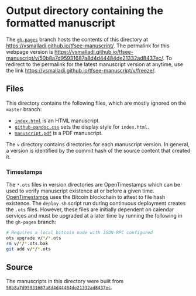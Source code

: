 # Output directory containing the formatted manuscript

The [`gh-pages`](https://github.com/vsmalladi/tfsee-manuscript/tree/gh-pages) branch hosts the contents of this directory at https://vsmalladi.github.io/tfsee-manuscript/.
The permalink for this webpage version is https://vsmalladi.github.io/tfsee-manuscript/v/50b8a7d95931687a8d4d44484de21332ad8437ec/.
To redirect to the permalink for the latest manuscript version at anytime, use the link https://vsmalladi.github.io/tfsee-manuscript/v/freeze/.

## Files

This directory contains the following files, which are mostly ignored on the `master` branch:

+ [`index.html`](index.html) is an HTML manuscript.
+ [`github-pandoc.css`](github-pandoc.css) sets the display style for `index.html`.
+ [`manuscript.pdf`](manuscript.pdf) is a PDF manuscript.

The `v` directory contains directories for each manuscript version.
In general, a version is identified by the commit hash of the source content that created it.

### Timestamps

The `*.ots` files in version directories are OpenTimestamps which can be used to verify manuscript existence at or before a given time.
[OpenTimestamps](https://opentimestamps.org/) uses the Bitcoin blockchain to attest to file hash existence.
The `deploy.sh` script run during continuous deployment creates the `.ots` files.
However, these files are initially dependent on calendar services and must be upgraded at a later time by running the following in the `gh-pages` branch:

```sh
# Requires a local bitcoin node with JSON-RPC configured
ots upgrade v/*/*.ots
rm v/*/*.ots.bak
git add v/*/*.ots
```

## Source

The manuscripts in this directory were built from
[`50b8a7d95931687a8d4d44484de21332ad8437ec`](https://github.com/vsmalladi/tfsee-manuscript/commit/50b8a7d95931687a8d4d44484de21332ad8437ec).
